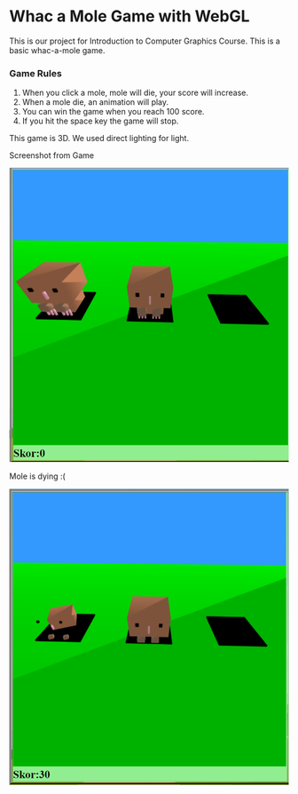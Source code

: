 # Whac a Mole Game with WebGL
This is our project for Introduction to Computer Graphics Course. This is a basic whac-a-mole game.

### Game Rules
1. When you click a mole, mole will die, your score will increase.
2. When a mole die, an animation will play.
3. You can win the game when you reach 100 score.
4. If you hit the space key the game will stop.

This game is 3D. We used direct lighting for light. 

Screenshot from Game

![Screenshot from Game](Screenshots/whac-a-mole.png)

Mole is dying :(

![Mole is dying](Screenshots/whac-a-mole-animation.png)
